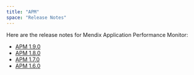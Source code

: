 ```yaml
---
title: "APM"
space: "Release Notes"
---
```

Here are the release notes for Mendix Application Performance Monitor:

*   [APM 1.9.0](apm-1.9.0)
*   [APM 1.8.0](apm-1.8.0)
*   [APM 1.7.0](apm-1.7.0)
*   [APM 1.6.0](apm-1.6.0)